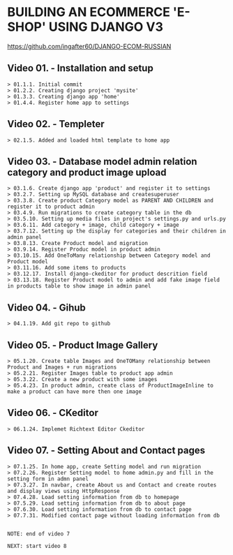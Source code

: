 # BUILDING AN ECOMMERCE 'E-SHOP' USING DJANGO V3
https://github.com/ingafter60/DJANGO-ECOM-RUSSIAN


## Video 01. - Installation and setup

	> 01.1.1. Initial commit
	> 01.2.2. Creating django project 'mysite' 
	> 01.3.3. Creating django app 'home' 
	> 01.4.4. Register home app to settings

## Video 02. - Templeter

	> 02.1.5. Added and loaded html template to home app

## Video 03. - Database model admin relation category and product image upload

	> 03.1.6. Create django app 'product' and register it to settings 
	> 03.2.7. Setting up MySQL database and createsuperuser
	> 03.3.8. Create product Category model as PARENT AND CHILDREN and register it to product admin
	> 03.4.9. Run migrations to create category table in the db 
	> 03.5.10. Setting up media files in project's settings.py and urls.py
	> 03.6.11. Add category + image, child category + image
	> 03.7.12. Setting up the display for categories and their children in admin panel
	> 03.8.13. Create Product model and migration
	> 03.9.14. Register Produc model in product admin
	> 03.10.15. Add OneToMany relationship between Category model and Product model
	> 03.11.16. Add some items to products
	> 03.12.17. Install django-ckeditor for product descrition field
	> 03.13.18. Register Product model to admin and add fake image field in products table to show image in admin panel

## Video 04. - Gihub

	> 04.1.19. Add git repo to github

## Video 05. - Product Image Gallery

	> 05.1.20. Create table Images and OneTOMany relationship between Product and Images + run migrations
	> 05.2.21. Register Images table to product app admin 
	> 05.3.22. Create a new product with some images
	> 05.4.23. In product admin, create class of ProductImageInline to make a product can have more then one image

## Video 06. - CKeditor

	> 06.1.24. Implemet Richtext Editor Ckeditor

## Video 07. - Setting About and Contact pages

	> 07.1.25. In home app, create Setting model and run migration
	> 07.2.26. Register Setting model to home admin.py and fill in the setting form in admn panel
	> 07.3.27. In navbar, create About us and Contact and create routes and display views using HttpResponse
	> 07.4.28. Load setting information from db to homepage 
	> 07.5.29. Load setting information from db to about page
	> 07.6.30. Load setting information from db to contact page
	> 07.7.31. Modified contact page without loading information from db


	NOTE: end of video 7

	NEXT: start video 8































